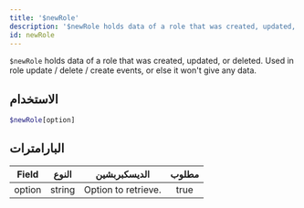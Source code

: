 ```yaml
---
title: '$newRole'
description: '$newRole holds data of a role that was created, updated, or deleted. Used in role update / delete / create events, or else it won''t give any data.'
id: newRole
---
```


`$newRole` holds data of a role that was created, updated, or deleted. Used in role update / delete / create events, or else it won't give any data.

## الاستخدام

```php
$newRole[option]
```

## البارامترات

| Field  | النوع  | الديسكبربشين        | مطلوب |
| ------ | ------ | ------------------- |:-----:|
| option | string | Option to retrieve. | true  |